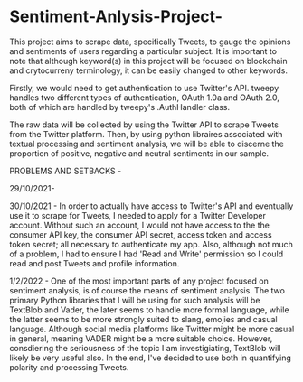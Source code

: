 # Sentiment-Anlysis-Project-


This project aims to scrape data, specifically Tweets, to gauge the opinions and sentiments of users regarding a particular subject. 
It is important to note that although keyword(s) in this project will be focused on blockchain and crytocurreny terminology, it can be easily changed to other keywords. 

Firstly, we would need to get authentication to use Twitter's API. tweepy handles two different types of authentication, OAuth 1.0a and OAuth 2.0, both of which are handled by tweepy's .AuthHandler class. 

The raw data will be collected by using the Twitter API to scrape Tweets from the Twitter platform. 
Then, by using python libraires associated with textual processing and sentiment analysis, we will be able to discerne the proportion of positive, negative and neutral sentiments in our sample. 







PROBLEMS AND SETBACKS - 


29/10/2021- 



30/10/2021 - In order to actually have access to Twitter's API and eventually use it to scrape for Tweets, I needed to apply for a Twitter Developer account. Without such an account, I would not have access to the the consumer API key, the consumer API secret, access token and access token secret; all necessary to authenticate my app. Also, although not much of a problem, I had to ensure I had 'Read and Write' permission so I could read and post Tweets and profile information. 


1/2/2022 - One of the most important parts of any project focused on sentiment analysis, is of course the means of sentiment analysis. The two primary Python libraries that I will be using for such analysis will be TextBlob and Vader, the later seems to handle more formal language, while the latter seems to be more strongly suited to slang, emojies and casual language. Although social media platforms like Twitter might be more casual in general, meaning VADER might be a more suitable choice. However, consdiering the seriousness of the topic I am investigiating, TextBlob will likely be very useful also. In the end, I've decided to use both in quantifying polarity and processing Tweets. 
